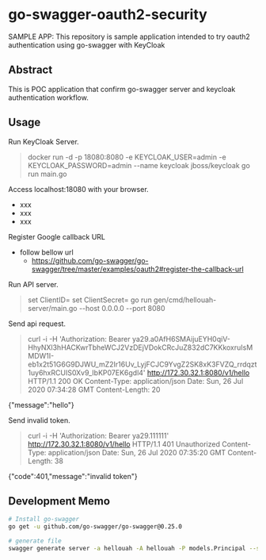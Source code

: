 # go-swagger-oauth2-security
SAMPLE APP: This repository is sample application intended to try oauth2 authentication using go-swagger with KeyCloak

## Abstract

This is POC application that confirm go-swagger server and keycloak authentication workflow. 

## Usage

Run KeyCloak Server.

> docker run -d -p 18080:8080 -e KEYCLOAK_USER=admin -e KEYCLOAK_PASSWORD=admin --name keycloak jboss/keycloak go run main.go

Access localhost:18080 with your browser.

* xxx
* xxx
* xxx

Register Google callback URL

* follow bellow url
    * https://github.com/go-swagger/go-swagger/tree/master/examples/oauth2#register-the-callback-url

Run API server.
 
> set ClientID=<Your Client ID>
> set ClientSecret=<Your Client Secret>
> go run gen/cmd/hellouah-server/main.go --host 0.0.0.0 --port 8080

Send api request.

> curl -i -H 'Authorization: Bearer ya29.a0AfH6SMAijuEYH0qiV-HhyNXl3hHACKwrTbheWCJ2VzDEjVDokCRcJuZ832dC7KKkoxruIsMMDW1I-eb1x2t51G6G9DJWU_mZ2Ir16Uv_LyjFCJC9YvgZ2SK8xK3FVZQ_rrdqzt1uy6hxRCUIS0Xv9_IbKP07EK6gdl4' http://172.30.32.1:8080/v1/hello
  HTTP/1.1 200 OK
  Content-Type: application/json
  Date: Sun, 26 Jul 2020 07:34:28 GMT
  Content-Length: 20
  
  {"message":"hello"}

Send invalid token.

> curl -i -H 'Authorization: Bearer ya29.111111' http://172.30.32.1:8080/v1/hello
HTTP/1.1 401 Unauthorized
Content-Type: application/json
Date: Sun, 26 Jul 2020 07:35:20 GMT
Content-Length: 38

{"code":401,"message":"invalid token"}



## Development Memo

```sh
# Install go-swagger
go get -u github.com/go-swagger/go-swagger@0.25.0

# generate file
swagger generate server -a hellouah -A hellouah -P models.Principal --strict-additional-properties -t gen
```

